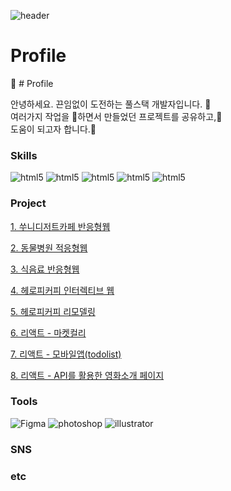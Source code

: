 ![header](https://capsule-render.vercel.app/api?type=waving&color=gradient&text=%20Frontend개발%20&width=100%&height=160&fontSize=40&)

# Profile
:information_desk_person: # Profile

안녕하세요. 끈임없이 도전하는 풀스택 개발자입니다. :running:  
여러가지 작업을 :file_folder:하면서 만들었던 프로젝트를 공유하고,:deciduous_tree:  
도움이 되고자 합니다.:gift_heart:

### Skills
<img src="https://img.shields.io/badge/-html5-orange?style=flat-square&logo=#E34F26" alt="html5" /> <img src="https://img.shields.io/badge/-css3-blue?style=flat-square&logo=#E34F26" alt="html5" /> <img src="https://img.shields.io/badge/-javascript-yellow?style=flat-square&logo=#E34F26" alt="html5" /> <img src="https://img.shields.io/badge/-jquery-blue?style=flat-square&logo=#E34F26" alt="html5" /> <img src="https://img.shields.io/badge/-React-whiteblue?style=flat-square&logo=#E34F26" alt="html5" />

### Project
[1. 쑤니디저트카페 반응형웹](https://github.io/site명)

[2. 동물병원 적응형웹](https://github.io/site명)

[3. 식음료 반응형웹](https://github.io/site명)

[4. 헤로피커피 인터렉티브 웹](https://github.io/site명)

[5. 헤로피커피 리모델링](https://github.io/site명)

[6. 리액트 - 마켓컬리](https://github.io/site명)

[7. 리액트 - 모바일앱(todolist)](https://github.io/site명)

[8. 리액트 - API를 활용한 영화소개 페이지](https://github.io/site명)

### Tools
<img src="https://img.shields.io/badge/-Figma-orange?style=flat-square&logo=#E34F26" alt="Figma" /> 
<img src="https://img.shields.io/badge/-Photoshop-blue?style=flat-square&logo=#E34F26" alt="photoshop" /> 
<img src="https://img.shields.io/badge/-illustrator-orange?style=flat-square&logo=#E34F26" alt="illustrator" />

### SNS

### etc 
